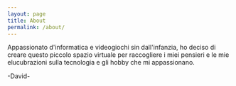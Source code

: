 ```yaml
---
layout: page
title: About
permalink: /about/
---
```


Appassionato d'informatica e videogiochi sin dall'infanzia, ho deciso di creare questo piccolo spazio virtuale per raccogliere i miei pensieri e le mie elucubrazioni sulla tecnologia e gli hobby che mi appassionano.

-David-
